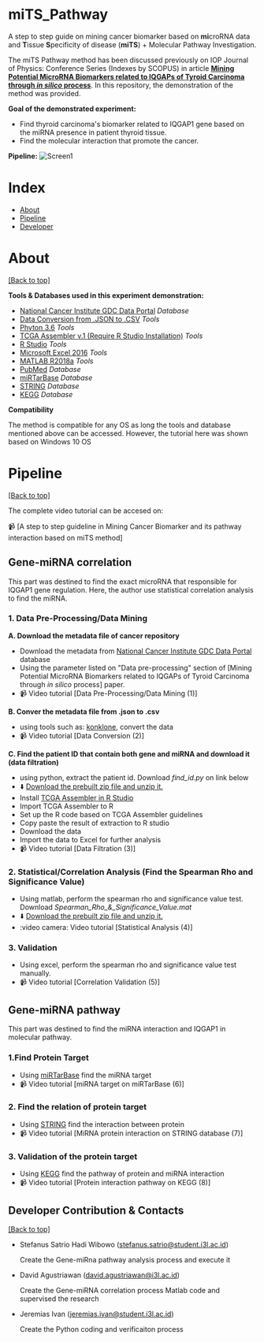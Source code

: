 # miTS_Pathway
A step to step guide on mining cancer biomarker based on **mi**croRNA data and **T**issue **S**pecificity of disease (**miTS**) + Molecular Pathway Investigation.

The miTS Pathway method has been discussed previously on IOP Journal of Physics: Conference Series (Indexes by SCOPUS) in article [**Mining Potential MicroRNA Biomarkers related to IQGAPs of Tyroid Carcinoma through *in silico* process**](http://commdis.telkomuniversity.ac.id/icodis/2018/). In this repository, the demonstration of the method  was provided.

**Goal of the demonstrated experiment:**
- Find thyroid carcinoma's biomarker related to IQGAP1 gene based on the miRNA presence in patient thyroid tissue.
- Find the molecular interaction that promote the cancer.

**Pipeline:**
![Screen1](https://imgur.com/93AEymj.jpg)


# Index

- [About](https://github.com/stefanuswibowo/MiTS_Pathway#about)
- [Pipeline](https://github.com/stefanuswibowo/MiTS_Pathway#pipeline)
- [Developer](https://github.com/stefanuswibowo/MiTS_Pathway#contacts)


# About

[[Back to top]](https://github.com/stefanuswibowo/MiTS_Pathway#index)

**Tools & Databases used in this experiment demonstration:**
- [National Cancer Institute GDC Data Portal](https://portal.gdc.cancer.gov/) *Database*
- [Data Conversion from .JSON to .CSV](https://konklone.io/json/) *Tools*
- [Phyton 3.6](https://www.python.org/downloads/release/python-360/) *Tools*
- [TCGA Assembler v.1 (Require R Studio Installation)](http://www.compgenome.org/TCGA-Assembler/) *Tools*
- [R Studio](https://www.rstudio.com/) *Tools*
- [Microsoft Excel 2016](https://products.office.com/en/excel) *Tools*
- [MATLAB R2018a](https://www.mathworks.com/products/matlab.html) *Tools*
- [PubMed](https://www.ncbi.nlm.nih.gov/pubmed/) *Database*
- [miRTarBase](http://mirtarbase.mbc.nctu.edu.tw/) *Database*
- [STRING](https://string-db.org/) *Database*
- [KEGG](https://www.genome.jp/kegg/) *Database*

**Compatibility**

The method is compatible for any OS as long the tools and database mentioned above can be accessed. However, the tutorial here was shown based on Windows 10 OS


# Pipeline

[[Back to top]](https://github.com/stefanuswibowo/MiTS_Pathway#index)

The complete video tutorial can be accesed on:

:video_camera: [A step to step guideline in Mining Cancer Biomarker and its pathway interaction based on miTS method]

## Gene-miRNA correlation
This part was destined to find the exact microRNA that responsible for IQGAP1 gene regulation. Here, the author use statistical correlation analysis to find the miRNA.

### 1. Data Pre-Processing/Data Mining
**A. Download the metadata file of cancer repository**
- Download the metadata from [National Cancer Institute GDC Data Portal](https://portal.gdc.cancer.gov/) database
- Using the parameter listed on "Data pre-processing" section of [Mining Potential MicroRNA Biomarkers related to IQGAPs of Tyroid Carcinoma through *in silico* process] paper.
- :video_camera: Video tutorial [Data Pre-Processing/Data Mining (1)]

**B. Conver the metadata file from .json to .csv**
- using tools such as: [konklone](https://konklone.io/json/), convert the data
- :video_camera: Video tutorial [Data Conversion (2)]

**C. Find the patient ID that contain both gene and miRNA and download it (data filtration)**
- using python, extract the patient id. Download *find_id.py* on link below
- :arrow_down: [Download the prebuilt zip file and unzip it.](https://github.com/stefanuswibowo/miTS_Pathway/releases/latest)
- Install [TCGA Assembler in R Studio](http://www.compgenome.org/TCGA-Assembler/)
- Import TCGA Assembler to R
- Set up the R code based on TCGA Assembler guidelines
- Copy paste the result of extraction to R studio
- Download the data
- Import the data to Excel for further analysis
- :video_camera: Video tutorial [Data Filtration (3)]

### 2. Statistical/Correlation Analysis (Find the Spearman Rho and Significance Value)
- Using matlab, perform the spearman rho and significance value test. Download *Spearman_Rho_&_Significance_Value.mat*
- :arrow_down: [Download the prebuilt zip file and unzip it.](https://github.com/stefanuswibowo/miTS_Pathway/releases/latest)
- :video camera: Video tutorial [Statistical Analysis (4)]

### 3. Validation
- Using excel, perform the spearman rho and significance value test manually.
- :video_camera: Video tutorial [Correlation Validation (5)]

## Gene-miRNA pathway
This part was destined to find the miRNA interaction and IQGAP1 in molecular pathway.

### 1.Find Protein Target
- Using [miRTarBase](http://mirtarbase.mbc.nctu.edu.tw/) find the miRNA target
- :video_camera: Video tutorial [miRNA target on miRTarBase (6)]

### 2. Find the relation of protein target
- Using [STRING](https://string-db.org/) find the interaction between protein
- :video_camera: Video tutorial [MiRNA protein interaction on STRING database (7)]

### 3. Validation of the protein target
- Using [KEGG](https://www.genome.jp/kegg/) find the pathway of protein and miRNA interaction
- :video_camera: Video tutorial [Protein interaction pathway on KEGG (8)]

  
 ## Developer Contribution & Contacts
 
 [[Back to top]](https://github.com/stefanuswibowo/MiTS_Pathway#Developer)
 
 - Stefanus Satrio Hadi Wibowo (stefanus.satrio@student.i3l.ac.id)
 
   Create the Gene-miRna pathway analysis process and execute it
 - David Agustriawan (david.agustriawan@i3l.ac.id)
 
   Create the Gene-miRNA correlation process Matlab code and supervised the research
 - Jeremias Ivan (jeremias.ivan@student.i3l.ac.id)
 
   Create the Python coding and verificaiton process
